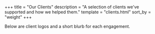 +++
title = "Our Clients"
description = "A selection of clients we've supported and how we helped them."
template = "clients.html"
sort_by = "weight"
+++

Below are client logos and a short blurb for each engagement.
